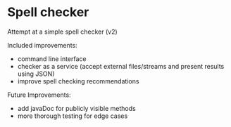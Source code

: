 # Spell checker 

Attempt at a simple spell checker (v2)

Included improvements:
* command line interface
* checker as a service (accept external files/streams and present results using JSON)
* improve spell checking recommendations
   
Future Improvements:
* add javaDoc for publicly visible methods
* more thorough testing for edge cases
   
